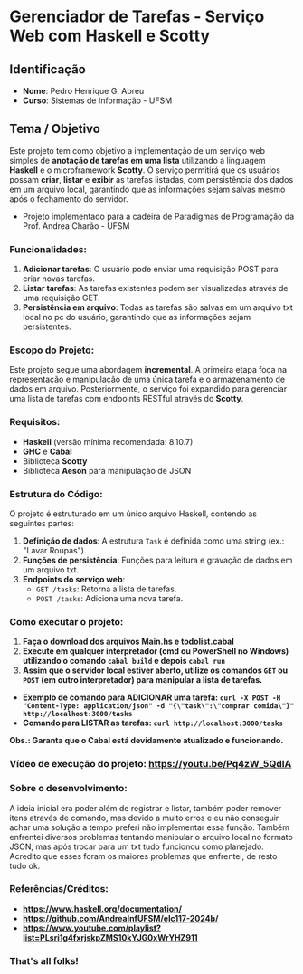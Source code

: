 # Gerenciador de Tarefas - Serviço Web com Haskell e Scotty

## Identificação

- **Nome**: Pedro Henrique G. Abreu
- **Curso**: Sistemas de Informação - UFSM

## Tema / Objetivo

Este projeto tem como objetivo a implementação de um serviço web simples de **anotação de tarefas em uma lista** utilizando a linguagem **Haskell** e o microframework **Scotty**. O serviço permitirá que os usuários possam **criar**, **listar** e **exibir** as tarefas listadas, com persistência dos dados em um arquivo local, garantindo que as informações sejam salvas mesmo após o fechamento do servidor.

- Projeto implementado para a cadeira de Paradigmas de Programação da Prof. Andrea Charão - UFSM

### Funcionalidades:

1. **Adicionar tarefas**: O usuário pode enviar uma requisição POST para criar novas tarefas.
2. **Listar tarefas**: As tarefas existentes podem ser visualizadas através de uma requisição GET.
3. **Persistência em arquivo**: Todas as tarefas são salvas em um arquivo txt local no pc do usuário, garantindo que as informações sejam persistentes.

### Escopo do Projeto:

Este projeto segue uma abordagem **incremental**. A primeira etapa foca na representação e manipulação de uma única tarefa e o armazenamento de dados em arquivo. Posteriormente, o serviço foi expandido para gerenciar uma lista de tarefas com endpoints RESTful através do **Scotty**.

### Requisitos:

- **Haskell** (versão mínima recomendada: 8.10.7)
- **GHC** e **Cabal**
- Biblioteca **Scotty**
- Biblioteca **Aeson** para manipulação de JSON

### Estrutura do Código:

O projeto é estruturado em um único arquivo Haskell, contendo as seguintes partes:

1. **Definição de dados**: A estrutura `Task` é definida como uma string (ex.: "Lavar Roupas").
2. **Funções de persistência**: Funções para leitura e gravação de dados em um arquivo txt.
3. **Endpoints do serviço web**:
   - `GET /tasks`: Retorna a lista de tarefas.
   - `POST /tasks`: Adiciona uma nova tarefa.

### Como executar o projeto:

1. **Faça o download dos arquivos Main.hs e todolist.cabal**
2. **Execute em qualquer interpretador (cmd ou PowerShell no Windows) utilizando o comando `cabal build` e depois `cabal run`**
3. **Assim que o servidor local estiver aberto, utilize os comandos `GET` ou `POST` (em outro interpretador) para manipular a lista de tarefas.**

  - **Exemplo de comando para ADICIONAR uma tarefa: `curl -X POST -H "Content-Type: application/json" -d "{\"task\":\"comprar comida\"}" http://localhost:3000/tasks`**
  - **Comando para LISTAR as tarefas: `curl http://localhost:3000/tasks`**

   **Obs.: Garanta que o Cabal está devidamente atualizado e funcionando.**

 ### Vídeo de execução do projeto: https://youtu.be/Pq4zW_5QdlA


 ### Sobre o desenvolvimento: 
 
 A ideia inicial era poder além de registrar e listar, também poder remover itens através de comando, mas devido a muito erros e eu não conseguir achar uma solução a tempo preferi não implementar essa função. 
 Também enfrentei diversos problemas tentando manipular o arquivo local no formato JSON, mas após trocar para um txt tudo funcionou como planejado.
 Acredito que esses foram os maiores problemas que enfrentei, de resto tudo ok.


 ### Referências/Créditos:

 - **https://www.haskell.org/documentation/** 
 - **https://github.com/AndreaInfUFSM/elc117-2024b/**
 - **https://www.youtube.com/playlist?list=PLsri1g4fxrjskpZMS10kYJG0xWrYHZ911**
   
### That's all folks!
